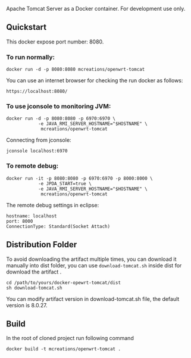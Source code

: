 Apache Tomcat Server as a Docker container. For development use only.

## Quickstart
This docker expose port number: 8080.
### To run normally:
```
docker run -d -p 8080:8080 mcreations/openwrt-tomcat
```
You can use an internet browser for checking the run docker as follows:
```
https://localhost:8080/
```
### To use jconsole to monitoring JVM:

```
docker run -d -p 8080:8080 -p 6970:6970 \
            -e JAVA_RMI_SERVER_HOSTNAME="$HOSTNAME" \
             mcreations/openwrt-tomcat
```
Connecting from jconsole:
```
jconsole localhost:6970
```

### To remote debug:
```
docker run -it -p 8080:8080 -p 6970:6970 -p 8000:8000 \
            -e JPDA_START=true \
            -e JAVA_RMI_SERVER_HOSTNAME="$HOSTNAME" \
             mcreations/openwrt-tomcat
```
The remote debug settings in eclipse:
```
hostname: localhost
port: 8000
ConnectionType: Standard(Socket Attach)
```


## Distribution Folder
To avoid downloading the artifact multiple times, you can download it manually into dist folder, you can use `download-tomcat.sh` inside dist for download the artifact .
```
cd /path/to/yours/docker-opewrt-tomcat/dist
sh download-tomcat.sh
```
You can modify artifact version in download-tomcat.sh file, the default version is 8.0.27.

## Build
In the root of cloned project run following command 
```
docker build -t mcreations/openwrt-tomcat .
```